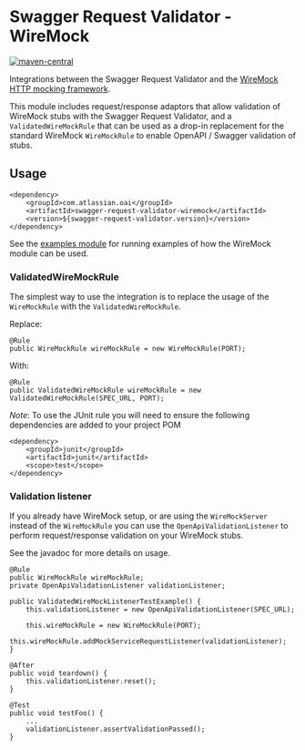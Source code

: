 # Swagger Request Validator - WireMock #

[![maven-central](https://maven-badges.herokuapp.com/maven-central/com.atlassian.oai/swagger-request-validator-wiremock/badge.svg)](http://mvnrepository.com/artifact/com.atlassian.oai/swagger-request-validator-wiremock)

Integrations between the Swagger Request Validator and the [WireMock HTTP mocking framework](http://wiremock.org/).

This module includes request/response adaptors that allow validation of WireMock stubs with the Swagger Request
Validator, and a `ValidatedWireMockRule` that can be used as a drop-in replacement for the standard WireMock
`WireMockRule` to enable OpenAPI / Swagger validation of stubs.

## Usage ##

```
<dependency>
    <groupId>com.atlassian.oai</groupId>
    <artifactId>swagger-request-validator-wiremock</artifactId>
    <version>${swagger-request-validator.version}</version>
</dependency>
```

See the [examples module](https://bitbucket.org/atlassian/swagger-request-validator/src/master/swagger-request-validator-examples/?at=master)
for running examples of how the WireMock module can be used.

### ValidatedWireMockRule ###
The simplest way to use the integration is to replace the usage of the `WireMockRule` with the `ValidatedWireMockRule`.

Replace:
```
@Rule
public WireMockRule wireMockRule = new WireMockRule(PORT);
```

With:
```
@Rule
public ValidatedWireMockRule wireMockRule = new ValidatedWireMockRule(SPEC_URL, PORT);
```

*Note*:
To use the JUnit rule you will need to ensure the following dependencies are added to your project POM

```
<dependency>
    <groupId>junit</groupId>
    <artifactId>junit</artifactId>
    <scope>test</scope>
</dependency>
```

### Validation listener ##

If you already have WireMock setup, or are using the `WireMockServer` instead of the `WireMockRule` you can use the
`OpenApiValidationListener` to perform request/response validation on your WireMock stubs.

See the javadoc for more details on usage.

```
@Rule
public WireMockRule wireMockRule;
private OpenApiValidationListener validationListener;

public ValidatedWireMockListenerTestExample() {
    this.validationListener = new OpenApiValidationListener(SPEC_URL);

    this.wireMockRule = new WireMockRule(PORT);
    this.wireMockRule.addMockServiceRequestListener(validationListener);
}

@After
public void teardown() {
    this.validationListener.reset();
}

@Test
public void testFoo() {
    ...
    validationListener.assertValidationPassed();
}
```